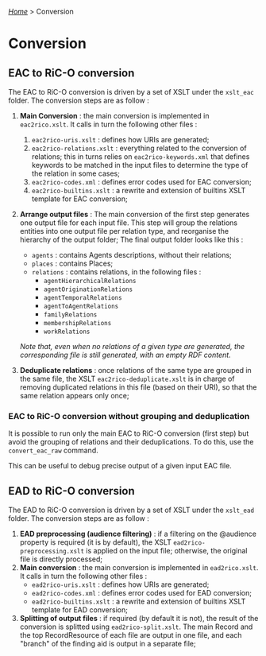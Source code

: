 [_Home_](index.html) > Conversion

# Conversion

## EAC to RiC-O conversion

The EAC to RiC-O conversion is driven by a set of XSLT under the `xslt_eac` folder. The conversion steps are as follow :

1. **Main Conversion** :  the main conversion is implemented in `eac2rico.xslt`. It calls in turn the following other files :
	1. `eac2rico-uris.xslt` : defines how URIs are generated;
	1. `eac2rico-relations.xslt` : everything related to the conversion of relations; this in turns relies on `eac2rico-keywords.xml` that defines keywords to be matched in the input files to determine the type of the relation in some cases;
	1. `eac2rico-codes.xml` : defines error codes used for EAC conversion;
	1. `eac2rico-builtins.xslt` : a rewrite and extension of builtins XSLT template for EAC conversion;
2. **Arrange output files** : The main conversion of the first step generates one output file for each input file. This step will group the relations entities into one output file per relation type, and reorganise the hierarchy of the output folder; The final output folder looks like this :
	- `agents` : contains Agents descriptions, without their relations;
	- `places` : contains Places;
	- `relations` : contains relations, in the following files :
		- `agentHierarchicalRelations`
		- `agentOriginationRelations`
		- `agentTemporalRelations`
		- `agentToAgentRelations`
		- `familyRelations`
		- `membershipRelations`
		- `workRelations`

	_Note that, even when no relations of a given type are generated, the corresponding file is still generated, with an empty RDF content._

3. **Deduplicate relations** :  once relations of the same type are grouped in the same file, the XSLT `eac2rico-deduplicate.xslt` is in charge of removing duplicated relations in this file (based on their URI), so that the same relation appears only once;

### EAC to RiC-O conversion without grouping and deduplication

It is possible to run only the main EAC to RiC-O conversion (first step) but avoid the grouping of relations and their deduplications. To do this, use the `convert_eac_raw` command.

This can be useful to debug precise output of a given input EAC file.

## EAD to RiC-O conversion

The EAD to RiC-O conversion is driven by a set of XSLT under the `xslt_ead` folder. The conversion steps are as follow :

1. **EAD preprocessing (audience filtering)** : if a filtering on the @audience property is required (it is by default), the XSLT `ead2rico-preprocessing.xslt` is applied on the input file; otherwise, the original file is directly processed;
2. **Main conversion** : the main conversion is implemented in `ead2rico.xslt`. It calls in turn the following other files :
	- `ead2rico-uris.xslt` : defines how URIs are generated;
	- `ead2rico-codes.xml` : defines error codes used for EAD conversion;
	- `ead2rico-builtins.xslt` : a rewrite and extension of builtins XSLT template for EAD conversion;
3. **Splitting of output files** : if required (by default it is not), the result of the conversion is splitted using `ead2rico-split.xslt`. The main Record and the top RecordResource of each file are output in one file, and each "branch" of the finding aid is output in a separate file;
